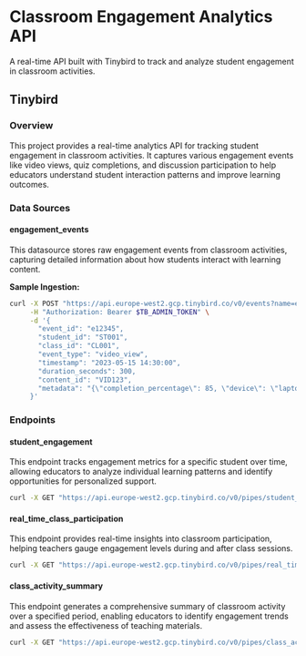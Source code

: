 
# Classroom Engagement Analytics API

A real-time API built with Tinybird to track and analyze student engagement in classroom activities.

## Tinybird

### Overview

This project provides a real-time analytics API for tracking student engagement in classroom activities. It captures various engagement events like video views, quiz completions, and discussion participation to help educators understand student interaction patterns and improve learning outcomes.

### Data Sources

#### engagement_events

This datasource stores raw engagement events from classroom activities, capturing detailed information about how students interact with learning content.

**Sample Ingestion:**

```bash
curl -X POST "https://api.europe-west2.gcp.tinybird.co/v0/events?name=engagement_events" \
     -H "Authorization: Bearer $TB_ADMIN_TOKEN" \
     -d '{
       "event_id": "e12345",
       "student_id": "ST001",
       "class_id": "CL001",
       "event_type": "video_view",
       "timestamp": "2023-05-15 14:30:00",
       "duration_seconds": 300,
       "content_id": "VID123",
       "metadata": "{\"completion_percentage\": 85, \"device\": \"laptop\"}"
     }'
```

### Endpoints

#### student_engagement

This endpoint tracks engagement metrics for a specific student over time, allowing educators to analyze individual learning patterns and identify opportunities for personalized support.

```bash
curl -X GET "https://api.europe-west2.gcp.tinybird.co/v0/pipes/student_engagement.json?token=$TB_ADMIN_TOKEN&student_id=ST001&class_id=CL001&start_date=2023-01-01%2000:00:00&end_date=2023-12-31%2023:59:59"
```

#### real_time_class_participation

This endpoint provides real-time insights into classroom participation, helping teachers gauge engagement levels during and after class sessions.

```bash
curl -X GET "https://api.europe-west2.gcp.tinybird.co/v0/pipes/real_time_class_participation.json?token=$TB_ADMIN_TOKEN&class_id=CL001&hours_back=24"
```

#### class_activity_summary

This endpoint generates a comprehensive summary of classroom activity over a specified period, enabling educators to identify engagement trends and assess the effectiveness of teaching materials.

```bash
curl -X GET "https://api.europe-west2.gcp.tinybird.co/v0/pipes/class_activity_summary.json?token=$TB_ADMIN_TOKEN&class_id=CL001&start_date=2023-01-01%2000:00:00&end_date=2023-12-31%2023:59:59"
```
